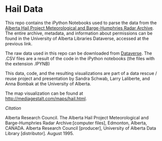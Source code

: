 # Hail Data

This repo contains the iPython Notebooks used to parse the data from the [Alberta Hail Project Meteorological and Barge-Humphries Radar Archive](https://dataverse.library.ualberta.ca/dvn/dv/hail_data). The entire archive, metadata, and information about permissions can be found in the University of Alberta Libraries Dataverse, accessed at the previous link.

The raw data used in this repo can be downloaded from [Dataverse](https://dataverse.library.ualberta.ca/dvn/dv/hail_data). The .CSV files are a result of the code in the iPython notebooks (the files with the extension .IPYNB)

This data, code, and the resulting visualizations are part of a data rescue / reuse project and presentation by Sandra Schwab, Larry Laliberte, and Anna Bombak at the University of Alberta.

The map visualization can be found at http://mediagestalt.com/maps/hail.html.

_Citation_

Alberta Research Council. The Alberta Hail Project Meteorological and Barge-Humphries Radar Archive:[computer files], Edmonton, Alberta, CANADA. Alberta Research Council [producer], University of Alberta Data Library [distributor]. August 1995.
